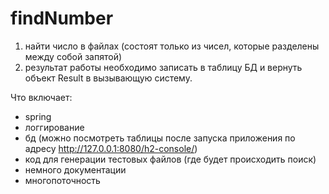 # findNumber

1. найти число в файлах (состоят только из чисел, которые разделены между собой запятой)
2. результат работы необходимо записать в таблицу БД и вернуть объект Result в вызывающую систему.

Что включает:
- spring
- логгирование
- бд (можно посмотреть таблицы после запуска приложения по адресу http://127.0.0.1:8080/h2-console/)
- код для генерации тестовых файлов (где будет происходить поиск)
- немного документации
- многопоточность